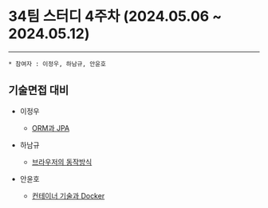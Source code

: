 
# 34팀 스터디 4주차 (2024.05.06 ~ 2024.05.12)

---
    * 참여자 : 이정우, 하남규, 안윤호
## 기술면접 대비

* 이정우
    - [ORM과 JPA](https://wjddn3751.tistory.com/21)

* 하남규
    - [브라우저의 동작방식](https://nimble-magpie-173.notion.site/4e5ea5cb98e443c892f87cb4c4554eaf)

* 안윤호
    - [컨테이너 기술과 Docker](https://contra-innate.tistory.com/8)
